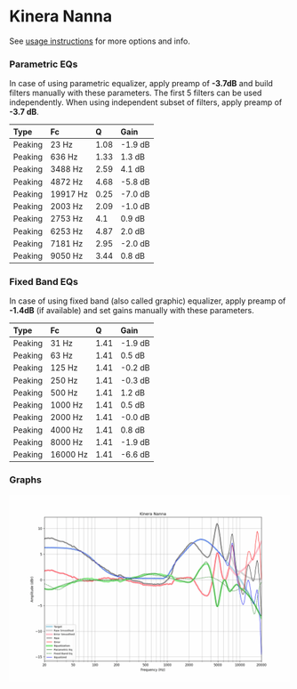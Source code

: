 # Kinera Nanna
See [usage instructions](https://github.com/jaakkopasanen/AutoEq#usage) for more options and info.

### Parametric EQs
In case of using parametric equalizer, apply preamp of **-3.7dB** and build filters manually
with these parameters. The first 5 filters can be used independently.
When using independent subset of filters, apply preamp of **-3.7 dB**.

| Type    | Fc       |    Q | Gain    |
|:--------|:---------|:-----|:--------|
| Peaking | 23 Hz    | 1.08 | -1.9 dB |
| Peaking | 636 Hz   | 1.33 | 1.3 dB  |
| Peaking | 3488 Hz  | 2.59 | 4.1 dB  |
| Peaking | 4872 Hz  | 4.68 | -5.8 dB |
| Peaking | 19917 Hz | 0.25 | -7.0 dB |
| Peaking | 2003 Hz  | 2.09 | -1.0 dB |
| Peaking | 2753 Hz  | 4.1  | 0.9 dB  |
| Peaking | 6253 Hz  | 4.87 | 2.0 dB  |
| Peaking | 7181 Hz  | 2.95 | -2.0 dB |
| Peaking | 9050 Hz  | 3.44 | 0.8 dB  |

### Fixed Band EQs
In case of using fixed band (also called graphic) equalizer, apply preamp of **-1.4dB**
(if available) and set gains manually with these parameters.

| Type    | Fc       |    Q | Gain    |
|:--------|:---------|:-----|:--------|
| Peaking | 31 Hz    | 1.41 | -1.9 dB |
| Peaking | 63 Hz    | 1.41 | 0.5 dB  |
| Peaking | 125 Hz   | 1.41 | -0.2 dB |
| Peaking | 250 Hz   | 1.41 | -0.3 dB |
| Peaking | 500 Hz   | 1.41 | 1.2 dB  |
| Peaking | 1000 Hz  | 1.41 | 0.5 dB  |
| Peaking | 2000 Hz  | 1.41 | -0.0 dB |
| Peaking | 4000 Hz  | 1.41 | 0.8 dB  |
| Peaking | 8000 Hz  | 1.41 | -1.9 dB |
| Peaking | 16000 Hz | 1.41 | -6.6 dB |

### Graphs
![](./Kinera%20Nanna.png)